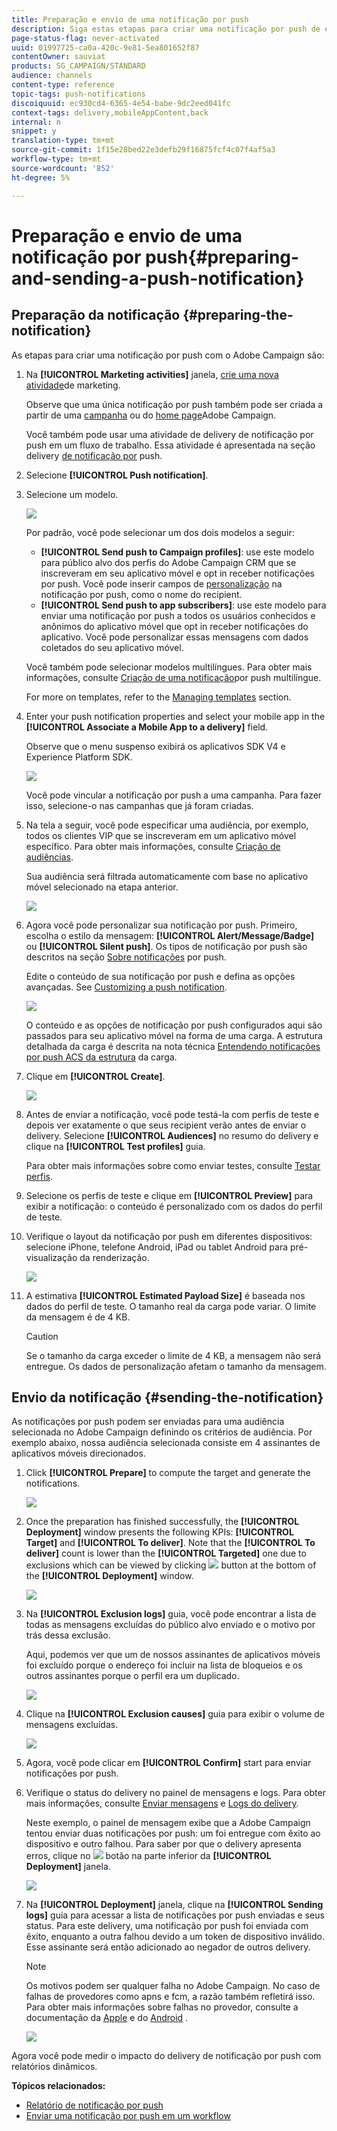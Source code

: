 ```yaml
---
title: Preparação e envio de uma notificação por push
description: Siga estas etapas para criar uma notificação por push de envio único no Adobe Campaign.
page-status-flag: never-activated
uuid: 01997725-ca0a-420c-9e81-5ea801652f87
contentOwner: sauviat
products: SG_CAMPAIGN/STANDARD
audience: channels
content-type: reference
topic-tags: push-notifications
discoiquuid: ec930cd4-6365-4e54-babe-9dc2eed041fc
context-tags: delivery,mobileAppContent,back
internal: n
snippet: y
translation-type: tm+mt
source-git-commit: 1f15e28bed22e3defb29f16875fcf4c07f4af5a3
workflow-type: tm+mt
source-wordcount: '852'
ht-degree: 5%

---
```



# Preparação e envio de uma notificação por push{#preparing-and-sending-a-push-notification}

## Preparação da notificação {#preparing-the-notification}

As etapas para criar uma notificação por push com o Adobe Campaign são:

1. Na **[!UICONTROL Marketing activities]** janela, [crie uma nova atividade](../../start/using/marketing-activities.md#creating-a-marketing-activity)de marketing.

   Observe que uma única notificação por push também pode ser criada a partir de uma [campanha](../../start/using/marketing-activities.md#creating-a-marketing-activity) ou do [home page](../../start/using/interface-description.md#home-page)Adobe Campaign.

   Você também pode usar uma atividade de delivery de notificação por push em um fluxo de trabalho. Essa atividade é apresentada na seção delivery [de notificação por](../../automating/using/push-notification-delivery.md) push.

1. Selecione **[!UICONTROL Push notification]**.
1. Selecione um modelo.

   ![](assets/push_notif_type.png)

   Por padrão, você pode selecionar um dos dois modelos a seguir:

   * **[!UICONTROL Send push to Campaign profiles]**: use este modelo para público alvo dos perfis do Adobe Campaign CRM que se inscreveram em seu aplicativo móvel e opt in receber notificações por push. Você pode inserir campos de [personalização](../../designing/using/personalization.md#inserting-a-personalization-field) na notificação por push, como o nome do recipient.
   * **[!UICONTROL Send push to app subscribers]**: use este modelo para enviar uma notificação por push a todos os usuários conhecidos e anônimos do aplicativo móvel que opt in receber notificações do aplicativo. Você pode personalizar essas mensagens com dados coletados do seu aplicativo móvel.

   Você também pode selecionar modelos multilíngues. Para obter mais informações, consulte [Criação de uma notificação](../../channels/using/creating-a-multilingual-push-notification.md)por push multilíngue.

   For more on templates, refer to the [Managing templates](../../start/using/marketing-activity-templates.md) section.

1. Enter your push notification properties and select your mobile app in the **[!UICONTROL Associate a Mobile App to a delivery]** field.

   Observe que o menu suspenso exibirá os aplicativos SDK V4 e Experience Platform SDK.

   ![](assets/push_notif_properties.png)

   Você pode vincular a notificação por push a uma campanha. Para fazer isso, selecione-o nas campanhas que já foram criadas.

1. Na tela a seguir, você pode especificar uma audiência, por exemplo, todos os clientes VIP que se inscreveram em um aplicativo móvel específico. Para obter mais informações, consulte [Criação de audiências](../../audiences/using/creating-audiences.md).

   Sua audiência será filtrada automaticamente com base no aplicativo móvel selecionado na etapa anterior.

   ![](assets/push_notif_audience.png)

1. Agora você pode personalizar sua notificação por push. Primeiro, escolha o estilo da mensagem: **[!UICONTROL Alert/Message/Badge]** ou **[!UICONTROL Silent push]**. Os tipos de notificação por push são descritos na seção [Sobre notificações](../../channels/using/about-push-notifications.md) por push.

   Edite o conteúdo de sua notificação por push e defina as opções avançadas. See [Customizing a push notification](../../channels/using/customizing-a-push-notification.md).

   ![](assets/push_notif_content.png)

   O conteúdo e as opções de notificação por push configurados aqui são passados para seu aplicativo móvel na forma de uma carga. A estrutura detalhada da carga é descrita na nota técnica [Entendendo notificações por push ACS da estrutura](https://helpx.adobe.com/br/campaign/kb/understanding-campaign-standard-push-notifications-payload-struc.html) da carga.

1. Clique em **[!UICONTROL Create]**.

   ![](assets/push_notif_content_2.png)

1. Antes de enviar a notificação, você pode testá-la com perfis de teste e depois ver exatamente o que seus recipient verão antes de enviar o delivery. Selecione **[!UICONTROL Audiences]** no resumo do delivery e clique na **[!UICONTROL Test profiles]** guia.

   Para obter mais informações sobre como enviar testes, consulte [Testar perfis](../../sending/using/sending-proofs.md).

1. Selecione os perfis de teste e clique em **[!UICONTROL Preview]** para exibir a notificação: o conteúdo é personalizado com os dados do perfil de teste.
1. Verifique o layout da notificação por push em diferentes dispositivos: selecione iPhone, telefone Android, iPad ou tablet Android para pré-visualização da renderização.

   ![](assets/push_notif_preview.png)

1. A estimativa **[!UICONTROL Estimated Payload Size]** é baseada nos dados do perfil de teste. O tamanho real da carga pode variar. O limite da mensagem é de 4 KB.

   >[!CAUTION]
   >
   >Se o tamanho da carga exceder o limite de 4 KB, a mensagem não será entregue. Os dados de personalização afetam o tamanho da mensagem.

## Envio da notificação {#sending-the-notification}

As notificações por push podem ser enviadas para uma audiência selecionada no Adobe Campaign definindo os critérios de audiência. Por exemplo abaixo, nossa audiência selecionada consiste em 4 assinantes de aplicativos móveis direcionados.

1. Click **[!UICONTROL Prepare]** to compute the target and generate the notifications.

   ![](assets/push_send_1.png)

1. Once the preparation has finished successfully, the **[!UICONTROL Deployment]** window presents the following KPIs: **[!UICONTROL Target]** and **[!UICONTROL To deliver]**. Note that the **[!UICONTROL To deliver]** count is lower than the **[!UICONTROL Targeted]** one due to exclusions which can be viewed by clicking ![](assets/lp_link_properties.png) button at the bottom of the **[!UICONTROL Deployment]** window.

   ![](assets/push_send_2.png)

1. Na **[!UICONTROL Exclusion logs]** guia, você pode encontrar a lista de todas as mensagens excluídas do público alvo enviado e o motivo por trás dessa exclusão.

   Aqui, podemos ver que um de nossos assinantes de aplicativos móveis foi excluído porque o endereço foi incluir na lista de bloqueios e os outros assinantes porque o perfil era um duplicado.

   ![](assets/push_send_5.png)

1. Clique na **[!UICONTROL Exclusion causes]** guia para exibir o volume de mensagens excluídas.

   ![](assets/push_send_7.png)

1. Agora, você pode clicar em **[!UICONTROL Confirm]** start para enviar notificações por push.
1. Verifique o status do delivery no painel de mensagens e logs. Para obter mais informações, consulte [Enviar mensagens](../../sending/using/confirming-the-send.md) e [Logs do delivery](../../sending/using/monitoring-a-delivery.md#delivery-logs).

   Neste exemplo, o painel de mensagem exibe que a Adobe Campaign tentou enviar duas notificações por push: um foi entregue com êxito ao dispositivo e outro falhou. Para saber por que o delivery apresenta erros, clique no ![](assets/lp_link_properties.png) botão na parte inferior da **[!UICONTROL Deployment]** janela.

   ![](assets/push_send_4.png)

1. Na **[!UICONTROL Deployment]** janela, clique na **[!UICONTROL Sending logs]** guia para acessar a lista de notificações por push enviadas e seus status. Para este delivery, uma notificação por push foi enviada com êxito, enquanto a outra falhou devido a um token de dispositivo inválido. Esse assinante será então adicionado ao negador de outros delivery.

   >[!NOTE]
   >
   >Os motivos podem ser qualquer falha no Adobe Campaign. No caso de falhas de provedores como apns e fcm, a razão também refletirá isso. Para obter mais informações sobre falhas no provedor, consulte a documentação da [Apple](https://developer.apple.com/library/content/documentation/NetworkingInternet/Conceptual/RemoteNotificationsPG/CommunicatingwithAPNs.html) e do [Android](https://firebase.google.com/docs/cloud-messaging/http-server-ref) .

   ![](assets/push_send_6.png)

Agora você pode medir o impacto do delivery de notificação por push com relatórios dinâmicos.

**Tópicos relacionados:**

* [Relatório de notificação por push](../../reporting/using/push-notification-report.md)
* [Enviar uma notificação por push em um workflow](../../automating/using/push-notification-delivery.md)

